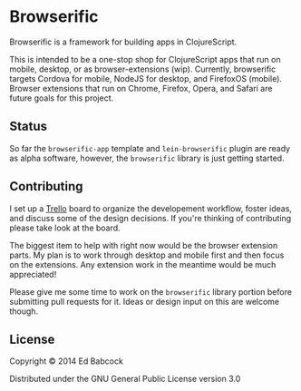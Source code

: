 # Browserific

Browserific is a framework for building apps in ClojureScript. 

This is intended to be a one-stop shop for ClojureScript apps that 
run on mobile, desktop, or as browser-extensions (wip). Currently,
browserific targets Cordova for mobile, NodeJS for desktop, and
FirefoxOS (mobile). Browser extensions that run on Chrome, Firefox, 
Opera, and Safari are future goals for this project.


## Status

So far the `browserific-app` template and `lein-browserific` plugin are
ready as alpha software, however, the `browserific` library is just 
getting started.


## Contributing

I set up a [Trello](https://trello.com/b/hDlRgiHo/browserific) board
to organize the developement workflow, foster ideas, and discuss some of
the design decisions. If you're thinking of contributing please take
look at the board.

The biggest item to help with right now would be the browser extension
parts. My plan is to work through desktop and mobile first and then
focus on the extensions. Any extension work in the meantime would be
much appreciated! 

Please give me some time to work on the `browserific` library portion
before submitting pull requests for it. Ideas or design input on this
are welcome though.


## License

Copyright © 2014 Ed Babcock

Distributed under the GNU General Public License version 3.0
